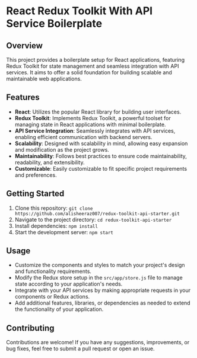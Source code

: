 # React Redux Toolkit With API Service Boilerplate

## Overview
This project provides a boilerplate setup for React applications, featuring Redux Toolkit for state management and seamless integration with API services. It aims to offer a solid foundation for building scalable and maintainable web applications.

## Features
- **React**: Utilizes the popular React library for building user interfaces.
- **Redux Toolkit**: Implements Redux Toolkit, a powerful toolset for managing state in React applications with minimal boilerplate.
- **API Service Integration**: Seamlessly integrates with API services, enabling efficient communication with backend servers.
- **Scalability**: Designed with scalability in mind, allowing easy expansion and modification as the project grows.
- **Maintainability**: Follows best practices to ensure code maintainability, readability, and extensibility.
- **Customizable**: Easily customizable to fit specific project requirements and preferences.

## Getting Started
1. Clone this repository: `git clone https://github.com/alisheeraz007/redux-toolkit-api-starter.git`
2. Navigate to the project directory: `cd redux-toolkit-api-starter`
3. Install dependencies: `npm install`
4. Start the development server: `npm start`

## Usage
- Customize the components and styles to match your project's design and functionality requirements.
- Modify the Redux store setup in the `src/app/store.js` file to manage state according to your application's needs.
- Integrate with your API services by making appropriate requests in your components or Redux actions.
- Add additional features, libraries, or dependencies as needed to extend the functionality of your application.

## Contributing
Contributions are welcome! If you have any suggestions, improvements, or bug fixes, feel free to submit a pull request or open an issue.
